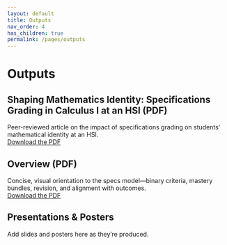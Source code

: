 ```yaml
---
layout: default
title: Outputs
nav_order: 4
has_children: true
permalink: /pages/outputs
---
```


# Outputs

## Shaping Mathematics Identity: Specifications Grading in Calculus I at an HSI (PDF)
Peer-reviewed article on the impact of specifications grading on students’ mathematical identity at an HSI.  
[Download the PDF](/assets/files/ShapingMathematicsIdentity_SpecsCalcI_HSI.pdf)

## Overview (PDF)
Concise, visual orientation to the specs model—binary criteria, mastery bundles, revision, and alignment with outcomes.  
[Download the PDF](/assets/files/Overview.pdf)

## Presentations & Posters
Add slides and posters here as they’re produced.
